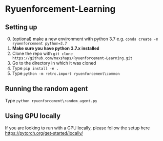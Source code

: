 # Ryuenforcement-Learning

## Setting up
0. (optional) make a new environment with python 3.7 e.g. `conda create -n ryuenforcement python=3.7`  
1. **Make sure you have python 3.7.x installed**
2. Clone the repo with `git clone https://github.com/maxshaps/Ryuenforcement-Learning.git`
3. Go to the directory in which it was cloned
4. Type `pip install -e .`
5. Type `python -m retro.import ryuenforcement\common`

## Running the random agent
Type `python ryuenforcement\random_agent.py`

## Using GPU locally
If you are looking to run with a GPU locally, please follow the setup here https://pytorch.org/get-started/locally/

